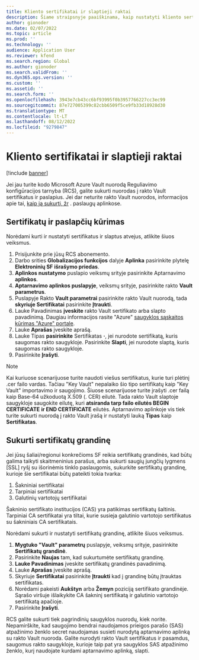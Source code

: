 ```yaml
---
title: Kliento sertifikatai ir slaptieji raktai
description: Šiame straipsnyje paaiškinama, kaip nustatyti kliento sertifikatus ir paslapius išrašant elektronines SF.
author: gionoder
ms.date: 02/07/2022
ms.topic: article
ms.prod: ''
ms.technology: ''
audience: Application User
ms.reviewer: kfend
ms.search.region: Global
ms.author: gionoder
ms.search.validFrom: ''
ms.dyn365.ops.version: ''
ms.custom: ''
ms.assetid: ''
ms.search.form: ''
ms.openlocfilehash: 3943e7cb43cc6bf93995f0b3957766227cc3ec99
ms.sourcegitcommit: 87e727005399c82cbb6509f5ce9fb33d18928d30
ms.translationtype: MT
ms.contentlocale: lt-LT
ms.lasthandoff: 08/12/2022
ms.locfileid: "9279847"
---
```

# <a name="customer-certificates-and-secrets"></a>Kliento sertifikatai ir slaptieji raktai

[!include [banner](../includes/banner.md)]

Jei jau turite kodo Microsoft Azure Vault nuorodą Reguliavimo konfigūracijos tarnyba (RCS), galite sukurti nuorodas į rakto Vault sertifikatus ir paslapius. Jei dar neturite rakto Vault nuorodos, informacijos apie tai, [kaip ją sukurti, žr](e-invoicing-service-environments.md) . paslaugų aplinkose.

## <a name="create-certificates-and-secrets"></a>Sertifikatų ir paslapčių kūrimas

Norėdami kurti ir nustatyti sertifikatus ir slaptus atvejus, atlikite šiuos veiksmus.

1. Prisijunkite prie jūsų RCS abonemento.
2. Darbo srities **Globalizacijos funkcijos** dalyje **Aplinka** pasirinkite plytelę **Elektroninių SF išrašymo priedas**.
3. **Aplinkos nustatymo** puslapio veiksmų srityje pasirinkite Aptarnavimo **aplinkos**.
4. **Aptarnavimo aplinkos puslapyje**, veiksmų srityje, pasirinkite rakto **Vault parametrus**.
5. Puslapyje Rakto **Vault parametrai** pasirinkite rakto Vault nuorodą, tada **skyriuje Sertifikatai** pasirinkite **Įtraukti**.
6. Lauke Pavadinimas **įveskite** rakto Vault sertifikato arba slapto pavadinimą. Daugiau informacijos rasite "Azure" [saugyklos sąskaitos kūrimas "Azure" portale](e-invoicing-create-azure-storage-account-azure-portal.md).
7. Lauke **Aprašas** įveskite aprašą.
8. Lauke Tipas **pasirinkite** Sertifikatas **·**, jei nurodote sertifikatą, kuris saugomas rakto saugykloje. Pasirinkite **Slapti**, jei nurodote slaptą, kuris saugomas rakto saugykloje.
9. Pasirinkite **Įrašyti**.

> [!NOTE]
> Kai kuriuose scenarijuose turite naudoti viešus sertifikatus, kurie turi plėtinį .cer failo vardas. Tačiau "Key Vault" nepalaiko šio tipo sertifikatų kaip "Key Vault" importavimo ir saugojimo. Šiuose scenarijuose turite įrašyti .cer failą kaip Base-64 užkoduotą X.509 (. CER) eilutė. Tada rakto Vault slaptoje saugykloje saugokite eilutę, kuri **atsiranda tarp failo eilutės BEGIN CERTIFICATE** **ir END CERTIFICATE** eilutės. Aptarnavimo aplinkoje vis tiek turite sukurti nuorodą į rakto Vault įrašą ir nustatyti lauką **Tipas** kaip **Sertifikatas**.

## <a name="create-a-chain-of-certificates"></a>Sukurti sertifikatų grandinę

Jei jūsų šaliai/regionui konkrečioms SF reikia sertifikatų grandinės, kad būtų galima taikyti skaitmeninius parašus, arba sukurti saugių jungčių lygmens \[SSL\] ryšį su išorinėmis tinklo paslaugomis, sukurkite sertifikatų grandinę, kurioje šie sertifikatai būtų pateikti tokia tvarka:

1. Šakniniai sertifikatai
2. Tarpiniai sertifikatai
3. Galutinių vartotojų sertifikatai

Šakninio sertifikato institucijos (CAS) yra patikimas sertifikatų šaltinis. Tarpiniai CA sertifikatai yra tiltai, kurie susieja galutinio vartotojo sertifikatus su šakniniais CA sertifikatais.

Norėdami sukurti ir nustatyti sertifikatų grandinę, atlikite šiuos veiksmus.

1. **Mygtuko "Vault" parametrų** puslapyje, veiksmų srityje, pasirinkite **Sertifikatų grandinė**.
2. Pasirinkite **Naujas** tam, kad sukurtumėte sertifikatų grandinę.
3. **Lauke Pavadinimas** įveskite sertifikatų grandinės pavadinimą.
4. Lauke **Aprašas** įveskite aprašą.
5. Skyriuje **Sertifikatai** pasirinkite **Įtraukti** kad į grandinę būtų įtrauktas sertifikatas.
6. Norėdami pakeisti **Aukštyn** arba **Žemyn** poziciją sertifikato grandinėje. Sąrašo viršuje išlaikykite CA šakninį sertifikatą ir galutinio vartotojo sertifikatą apačioje.
7. Pasirinkite **Įrašyti**.

RCS galite sukurti tiek pagrindinių saugyklos nuorodų, kiek norite. Nepamirškite, kad saugojimo bendrai naudojamos prieigos parašo (SAS) atpažinimo ženklo secret naudojamas susieti nurodytą aptarnavimo aplinką su rakto Vault nuoroda. Galite nurodyti rakto Vault sertifikatus ir pasamdus, saugomus rakto saugykloje, kurioje taip pat yra saugyklos SAS atpažinimo ženklo, kurį naudojate kurdami aptarnavimo aplinką, slapti.
